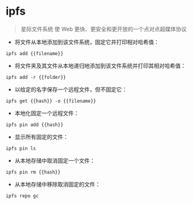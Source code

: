 # ipfs

> 星际文件系统
> 使 Web 更快、更安全和更开放的一个点对点超媒体协议

- 将文件从本地添加到该文件系统，固定它并打印相对哈希值：

`ipfs add {{filename}}`

- 将文件夹及其文件从本地递归地添加到该文件系统并打印其相对哈希值：

`ipfs add -r {{folder}}`

- 以给定的名字保存一个远程文件，但不固定它：

`ipfs get {{hash}} -o {{filename}}`

- 本地化固定一个远程文件：

`ipfs pin add {{hash}}`

- 显示所有固定的文件：

`ipfs pin ls`

- 从本地存储中取消固定一个文件：

`ipfs pin rm {{hash}}`

- 从本地存储中移除取消固定的文件：

`ipfs repo gc`

[#]: contributors: ([王兴宇，Linux & BC]，[玉叶])